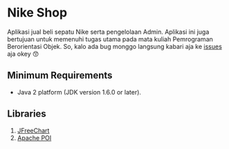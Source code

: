 # Nike Shop
Aplikasi jual beli sepatu Nike serta pengelolaan Admin. Aplikasi ini juga bertujuan untuk memenuhi tugas utama pada mata kuliah Pemrograman Berorientasi Objek. So, kalo ada bug monggo langsung kabari aja ke [issues](https://github.com/novandi18/nikeshop/issues) aja okey 😙

## Minimum Requirements
- Java 2 platform (JDK version 1.6.0 or later).

## Libraries
1. [JFreeChart](https://www.jfree.org/jfreechart/download.html)
2. [Apache POI](https://github.com/apache/poi)
